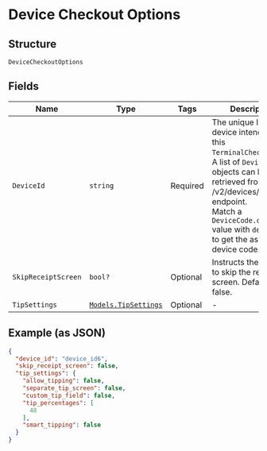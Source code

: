 
# Device Checkout Options

## Structure

`DeviceCheckoutOptions`

## Fields

| Name | Type | Tags | Description |
|  --- | --- | --- | --- |
| `DeviceId` | `string` | Required | The unique ID of the device intended for this `TerminalCheckout`.<br>A list of `DeviceCode` objects can be retrieved from the /v2/devices/codes endpoint.<br>Match a `DeviceCode.device_id` value with `device_id` to get the associated device code. |
| `SkipReceiptScreen` | `bool?` | Optional | Instructs the device to skip the receipt screen. Defaults to false. |
| `TipSettings` | [`Models.TipSettings`](/doc/models/tip-settings.md) | Optional | - |

## Example (as JSON)

```json
{
  "device_id": "device_id6",
  "skip_receipt_screen": false,
  "tip_settings": {
    "allow_tipping": false,
    "separate_tip_screen": false,
    "custom_tip_field": false,
    "tip_percentages": [
      48
    ],
    "smart_tipping": false
  }
}
```

